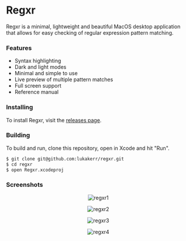 # Regxr

Regxr is a minimal, lightweight and beautiful MacOS desktop application that allows for easy checking of regular expression pattern matching.

### Features

- Syntax highlighting
- Dark and light modes
- Minimal and simple to use
- Live preview of multiple pattern matches 
- Full screen support
- Reference manual

### Installing

To install Regxr, visit the [releases page](https://github.com/lukakerr/regxr/releases).

### Building

To build and run, clone this repository, open in Xcode and hit "Run".

```bash
$ git clone git@github.com:lukakerr/regxr.git
$ cd regxr
$ open Regxr.xcodeproj
```

### Screenshots

<p align="center">
  <img src="https://i.imgur.com/ChQl872.png" alt="regxr1">
</p>

<p align="center">
  <img src="https://i.imgur.com/6SAvyif.png" alt="regxr2">
</p>

<p align="center">
  <img src="https://i.imgur.com/k7dXx0o.png" alt="regxr3">
</p>

<p align="center">
  <img src="https://i.imgur.com/NFErfQN.png" alt="regxr4">
</p>
